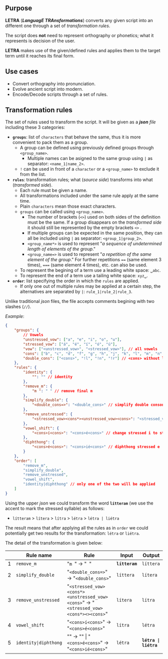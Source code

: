## Purpose

**LETRA** (_**LanguagE TRAnsformations**_) converts any given script into an different one through a set of _transformation rules_.

The script does **not** need to represent orthography or phonetics; what it represents is decision of the user.

**LETRA** makes use of the given/defined rules and applies them to the target term until it reaches its final form.

## Use cases

- Convert orthography into pronunciation.
- Evolve ancient script into modern.
- Encode/Decode scripts through a set of rules.

## Transformation rules

The set of rules used to transform the script. It will be given as a _**json** file_ including these 3 categories:

- **`groups`**: list of `characters` that behave the same, thus it is more convenient to pack them as a group.
  - A group can be defined using previously defined groups through `<group_name>`.
    - Multiple names can be asigned to the same group using `|` as separator: `<name_1|name_2>`.
  - `!` can be used in front of a `character` or a `<group_name>` to exclude it from the list.
- **`rules`**: transformation rules; what (_source side_) transforms into what (_transformed side_). 
  - Each rule must be given a name.
  - All transformations included under the same rule apply at the same time.
  - Plain `characters` mean those exact characters.
  - `groups` can be called using `<group_name>`.
    - The number of brackets (`<>`) used on both sides of the definition must be the same. If a group disappears on the _transformed side_ it should still be represented by the empty brackets `<>` .
    - If multiple groups can be expected in the same position, they can all be included using `|` as separator: `<group_1|group_2>`.
    - `<group_name*>` is used to represent "_a sequence of undetermined length of elements of the group_."
    - `<group_name=>` is used to represent "_a repetition of the same element of the group_." For further repetitions `==` (same element 3 times), `===` (same element 4 times), etc. can also be used.
  - To represent the begining of a term use a leading white space: `␣abc`.
  - To represent the end of a term use a tailing white space: `xyz␣`.
- **`order`**: list specifying the order in which the `rules` are applied.
  - If only one out of multiple rules may be applied at a certain step, the alternatives are separated by `|`: `rule_1|rule_2|rule_3`.

Unlike traditional _json_ files, the file accepts comments begining with two slashes (`//`).

_Example_:
```json
{
	"groups": {
		// Vowels
		"unstressed_vow": ["a", "e", "i", "o", "u"],
		"stressed_vow": ["á", "é", "í", "ó", "ú"],
		"vow": ["<unstressed_vow>", "<stressed_vow>"], // all vowels
		"cons": ["b", "c", "d", "f", "g", "h", "j", "k", "l", "m", "n", "p", "q", "r", "s", "t", "v", "w", "x", "y", "z"],
		"double_cons": ["<cons>", "!l", "!n", "!r"] // <cons> without l, n, r
	},
	"rules": {
		"identity": {
			"": "" // identity
		},
		"remove_m": {
			"m ": " " // remove final m
		},
		"simplify_double": {
			"<double_cons=>": "<double_cons>" // simplify double consonants except for l, n, r
		},
		"remove_unstressed": {
			"<stressed_vow><cons*><unstressed_vow><cons>": "<stressed_vow><cons*><><cons>" // remove unstressed vowel between consonants after stressed syllable
		},
		"vowel_shift": {
			"<cons>í<cons>": "<cons>é<cons>" // change stressed i to stressed e
		},
		"diphthong": {
			"<cons>é<cons>": "<cons>ié<cons>" // diphthong stressed e
		}
	},
	"order": [
		"remove_m", 
		"simplify_double", 
		"remove_unstressed", 
		"vowel_shift", 
		"identity|diphthong" // only one of the two will be applied
	]
}
```

Using the upper _json_ we could transform the word **`lítteram`** (we use the accent to mark the stressed syllable) as follows:

- `lítteram` > `lítera` > `lítra` > `létra` > `létra | liétra`

The result means that after applying all the rules as in `order` we could potentially get two results for the transformation: `létra` or `liétra`.

The detail of the transformation is given below:

||Rule name|Rule|Input|Output| 
|-|-|-|-|-|
|1|`remove_m`|"`m `" → "` `"|**`lítteram`**|`líttera`|
|2|`simplify_double`|"`<double_cons=>`" → "`<double_cons>`"|`líttera`|`lítera`|
|3|`remove_unstressed`|"`<stressed_vow><cons*><unstressed_vow><cons>`" → "`<stressed_vow><cons*><><cons>`"|`lítera`|`lítra`|
|4|`vowel_shift`|"`<cons>í<cons>`" → "`<cons>é<cons>`"|`lítra`|`létra`|
|5|`identity\|diphthong`|"" → "" \| "`<cons>é<cons>`" → "`<cons>ié<cons>`"|`létra`|**`létra \| liétra`**|